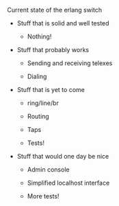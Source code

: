 Current state of the erlang switch

* Stuff that is solid and well tested

  * Nothing!

* Stuff that probably works

  * Sending and receiving telexes

  * Dialing

* Stuff that is yet to come

  * ring/line/br

  * Routing

  * Taps

  * Tests!

* Stuff that would one day be nice

  * Admin console

  * Simplified localhost interface

  * More tests!